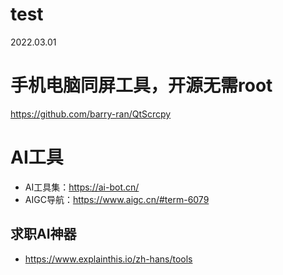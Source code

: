 # test

2022.03.01


# 手机电脑同屏工具，开源无需root
https://github.com/barry-ran/QtScrcpy

# AI工具

* AI工具集：https://ai-bot.cn/
* AIGC导航：https://www.aigc.cn/#term-6079

## 求职AI神器
* https://www.explainthis.io/zh-hans/tools
